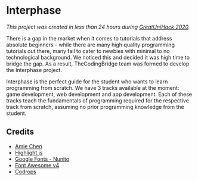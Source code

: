 # Interphase

*This project was created in less than 24 hours during [GreatUniHack 2020](https://greatunihack.com/).*

There is a gap in the market when it comes to tutorials that address absolute beginners - while there are many high quality programming tutorials out there, many fail to cater to newbies with minimal to no technological background. We noticed this and decided it was high time to bridge the gap. As a result, TheCodingBridge team was formed to develop the Interphase project.

Interphase is the perfect guide for the student who wants to learn programming from scratch. We have 3 tracks available at the moment: game development, web development and app development. Each of these tracks teach the fundamentals of programming required for the respective track from scratch, assuming no prior programming knowledge from the student.

## Credits
*   [Amie Chen](http://amie-chen.com)
*   [Highlight.js](https://highlightjs.org/)
*   [Google Fonts - Nunito](https://fonts.google.com/specimen/Nunito+Sans)
*   [Font Awesome v4](http://fontawesome.io/)
*   [Codrops](http://www.codrops.com)
